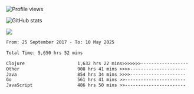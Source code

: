 ![Profile views](https://komarev.com/ghpvc/?username=liuchong)

![GitHub stats](https://github-readme-stats.vercel.app/api?username=liuchong&show_icons=true)

<img src="https://cr-skills-chart-widget.azurewebsites.net/api/api?username=liuchong&skills=Java,JavaScript,Python,Go,Rust,Zig&show-other-skills=true"/>

<!--START_SECTION:waka-->

```txt
From: 25 September 2017 - To: 10 May 2025

Total Time: 5,650 hrs 52 mins

Clojure                    1,632 hrs 22 mins>>>>>>>------------------   28.89 %
Other                      908 hrs 41 mins >>>>---------------------   16.08 %
Java                       854 hrs 34 mins >>>>---------------------   15.12 %
Go                         561 hrs 41 mins >>-----------------------   09.94 %
JavaScript                 486 hrs 50 mins >>-----------------------   08.62 %
```

<!--END_SECTION:waka-->
